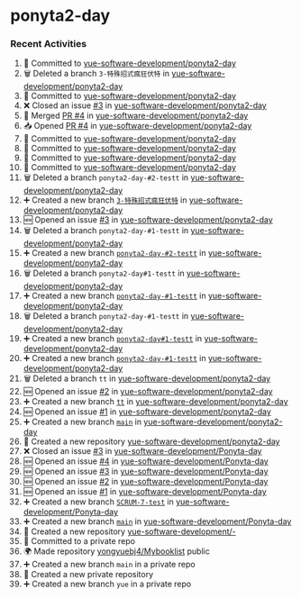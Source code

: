 # ponyta2-day

### Recent Activities
<!--START_SECTION:activity-->
1. 📝 Committed to [yue-software-development/ponyta2-day](https://github.com/yue-software-development/ponyta2-day/commit/e0e39232c8976e71baf83a930a962a97ef24a40c)
2. 🗑️ Deleted a branch `3-特殊招式瘋狂伏特` in [yue-software-development/ponyta2-day](https://github.com/yue-software-development/ponyta2-day)
3. 📝 Committed to [yue-software-development/ponyta2-day](https://github.com/yue-software-development/ponyta2-day/commit/c57b6c355d68d92dc2c22cc2653688e26e528cdb)
4. ❌ Closed an issue [#3](https://github.com/yue-software-development/ponyta2-day/issues/3) in [yue-software-development/ponyta2-day](https://github.com/yue-software-development/ponyta2-day)
5. 🔀 Merged [PR #4](https://github.com/yue-software-development/ponyta2-day/pull/4) in [yue-software-development/ponyta2-day](https://github.com/yue-software-development/ponyta2-day)
6. 📥 Opened [PR #4](https://github.com/yue-software-development/ponyta2-day/pull/4) in [yue-software-development/ponyta2-day](https://github.com/yue-software-development/ponyta2-day)
7. 📝 Committed to [yue-software-development/ponyta2-day](https://github.com/yue-software-development/ponyta2-day/commit/c57b6c355d68d92dc2c22cc2653688e26e528cdb)
8. 📝 Committed to [yue-software-development/ponyta2-day](https://github.com/yue-software-development/ponyta2-day/commit/1d9f4115b83f88db25f850b8ad4ac90b42cec356)
9. 📝 Committed to [yue-software-development/ponyta2-day](https://github.com/yue-software-development/ponyta2-day/commit/b5e76a4cc391be21437d1a223c0dc5c1593d3fbe)
10. 📝 Committed to [yue-software-development/ponyta2-day](https://github.com/yue-software-development/ponyta2-day/commit/30e39a50d5951dfddf43128e401e022d87941387)
11. 🗑️ Deleted a branch `ponyta2-day-#2-testt` in [yue-software-development/ponyta2-day](https://github.com/yue-software-development/ponyta2-day)
12. ➕ Created a new branch [`3-特殊招式瘋狂伏特`](https://github.com/yue-software-development/ponyta2-day/tree/3-特殊招式瘋狂伏特) in [yue-software-development/ponyta2-day](https://github.com/yue-software-development/ponyta2-day)
13. 🆕 Opened an issue [#3](https://github.com/yue-software-development/ponyta2-day/issues/3) in [yue-software-development/ponyta2-day](https://github.com/yue-software-development/ponyta2-day)
14. 🗑️ Deleted a branch `ponyta2-day-#1-testt` in [yue-software-development/ponyta2-day](https://github.com/yue-software-development/ponyta2-day)
15. ➕ Created a new branch [`ponyta2-day-#2-testt`](https://github.com/yue-software-development/ponyta2-day/tree/ponyta2-day-#2-testt) in [yue-software-development/ponyta2-day](https://github.com/yue-software-development/ponyta2-day)
16. 🗑️ Deleted a branch `ponyta2-day#1-testt` in [yue-software-development/ponyta2-day](https://github.com/yue-software-development/ponyta2-day)
17. ➕ Created a new branch [`ponyta2-day-#1-testt`](https://github.com/yue-software-development/ponyta2-day/tree/ponyta2-day-#1-testt) in [yue-software-development/ponyta2-day](https://github.com/yue-software-development/ponyta2-day)
18. 🗑️ Deleted a branch `ponyta2-day-#1-testt` in [yue-software-development/ponyta2-day](https://github.com/yue-software-development/ponyta2-day)
19. ➕ Created a new branch [`ponyta2-day#1-testt`](https://github.com/yue-software-development/ponyta2-day/tree/ponyta2-day#1-testt) in [yue-software-development/ponyta2-day](https://github.com/yue-software-development/ponyta2-day)
20. ➕ Created a new branch [`ponyta2-day-#1-testt`](https://github.com/yue-software-development/ponyta2-day/tree/ponyta2-day-#1-testt) in [yue-software-development/ponyta2-day](https://github.com/yue-software-development/ponyta2-day)
21. 🗑️ Deleted a branch `tt` in [yue-software-development/ponyta2-day](https://github.com/yue-software-development/ponyta2-day)
22. 🆕 Opened an issue [#2](https://github.com/yue-software-development/ponyta2-day/issues/2) in [yue-software-development/ponyta2-day](https://github.com/yue-software-development/ponyta2-day)
23. ➕ Created a new branch [`tt`](https://github.com/yue-software-development/ponyta2-day/tree/tt) in [yue-software-development/ponyta2-day](https://github.com/yue-software-development/ponyta2-day)
24. 🆕 Opened an issue [#1](https://github.com/yue-software-development/ponyta2-day/issues/1) in [yue-software-development/ponyta2-day](https://github.com/yue-software-development/ponyta2-day)
25. ➕ Created a new branch [`main`](https://github.com/yue-software-development/ponyta2-day/tree/main) in [yue-software-development/ponyta2-day](https://github.com/yue-software-development/ponyta2-day)
26. 🎉 Created a new repository [yue-software-development/ponyta2-day](https://github.com/yue-software-development/ponyta2-day)
27. ❌ Closed an issue [#3](https://github.com/yue-software-development/Ponyta-day/issues/3) in [yue-software-development/Ponyta-day](https://github.com/yue-software-development/Ponyta-day)
28. 🆕 Opened an issue [#4](https://github.com/yue-software-development/Ponyta-day/issues/4) in [yue-software-development/Ponyta-day](https://github.com/yue-software-development/Ponyta-day)
29. 🆕 Opened an issue [#3](https://github.com/yue-software-development/Ponyta-day/issues/3) in [yue-software-development/Ponyta-day](https://github.com/yue-software-development/Ponyta-day)
30. 🆕 Opened an issue [#2](https://github.com/yue-software-development/Ponyta-day/issues/2) in [yue-software-development/Ponyta-day](https://github.com/yue-software-development/Ponyta-day)
31. 🆕 Opened an issue [#1](https://github.com/yue-software-development/Ponyta-day/issues/1) in [yue-software-development/Ponyta-day](https://github.com/yue-software-development/Ponyta-day)
32. ➕ Created a new branch [`SCRUM-7-test`](https://github.com/yue-software-development/Ponyta-day/tree/SCRUM-7-test) in [yue-software-development/Ponyta-day](https://github.com/yue-software-development/Ponyta-day)
33. ➕ Created a new branch [`main`](https://github.com/yue-software-development/Ponyta-day/tree/main) in [yue-software-development/Ponyta-day](https://github.com/yue-software-development/Ponyta-day)
34. 🎉 Created a new repository [yue-software-development/-](https://github.com/yue-software-development/-)
35. 📝 Committed to a private repo
36. 🌍 Made repository [yongyuebj4/Mybooklist](https://github.com/yongyuebj4/Mybooklist) public
37. ➕ Created a new branch `main` in a private repo
38. 🎉 Created a new private repository
39. ➕ Created a new branch `yue` in a private repo
<!--END_SECTION:activity-->
